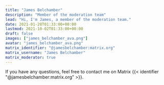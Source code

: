 ```yaml
---
title: "James Belchamber"
description: "Member of the moderation team"
lead: "Hi, I'm James, a member of the moderation team."
date: 2021-01-28T01:33:00+00:00
lastmod: 2021-10-02T01:33:00+00:00
draft: false
images: ["james_belchamber_ava.png"]
avatar: "james_belchamber_ava.png"
matrix_identifier: "@jamesbelchamber:matrix.org"
matrix_username: "James Belchamber"
matrix_moderator: true
---
```


If you have any questions, feel free to contact me on Matrix
{{< identifier "@jamesbelchamber:matrix.org" >}}.
